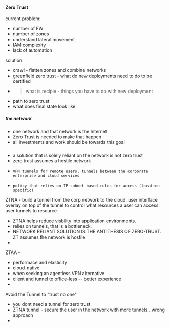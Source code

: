 #### Zero Trust
current problem:  
* number of FW  
* number of zones
* understand lateral movement 
* IAM complexity  
* lack of automation  

solution:  
*  crawl - flatten zones and combine networks 
*  greenfield zero trust - what do new deployments need to do to be certified  
*  > what is recipie  - things you have to do with new deployment
*  path to zero trust  
*  what does final state look like  

#####  the network  
* one network and that network is the Internet  
* Zero Trust is needed to make that happen  
* all investments and work should be towards this goal  
#####  
* a solution that is solely reliant on the network is not zero trust  
*   zero trust assumes a hostile network
*     VPN tunnels for remote users; tunnels between the corporate enterprise and cloud services 
*     policy that relies on IP subnet based rules for access (location specific)  




ZTNA - build a tunnel from the corp network to the cloud.  user interface overlay on top of the tunnel to control what resources a user can access.  user tunnels to resource.  
*  ZTNA helps reduce visbility into application environments. 
*  relies on tunnels, that is a bottleneck.  
*  NETWORK RELIANT SOLUTION IS THE ANTITHESIS OF ZERO-TRUST.  ZT assumes the network is hostile
*
ZTAA - 
* performace and elasticity  
* cloud-native  
* when seeking an agentless VPN alternative  
* client and tunnel to office-less -- better experience  
* 

Avoid the Tunnel to "trust no one"  
- you dont need a tunnel for zero trust  
- ZTNA tunnel - secure the user in the network with more tunnels...wrong approach  
- 


